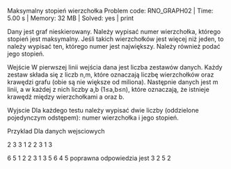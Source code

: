 Maksymalny stopień wierzchołka
Problem code: RNO_GRAPH02 | Time: 5.00 s | Memory: 32 MB | Solved: yes | print

Dany jest graf nieskierowany. Należy wypisać numer wierzchołka, którego stopień jest maksymalny. Jeśli takich wierzchołków jest więcej niż jeden, to należy wypisać ten, którego numer jest największy. Należy również podać jego stopień.

Wejście
W pierwszej linii wejścia dana jest liczba zestawów danych. Każdy zestaw składa się z liczb n,m, które oznaczają liczbę wierzchołków oraz krawędzi grafu (obie są nie większe od miliona). Następnie danych jest m linii, a w każdej z nich liczby a,b (1≤a,b≤n), które oznaczają, że istnieje krawędź między wierzchołkami a oraz b.

Wyjscie
Dla każdego testu należy wypisać dwie liczby (oddzielone pojedynczym odstępem): numer wierzchołka i jego stopień.

Przyklad
Dla danych wejsciowych

2
3 3
1 2
2 3
1 3

6 5
1 2
2 3
1 3
5 6
4 5
poprawna odpowiedzia jest
3 2
5 2
